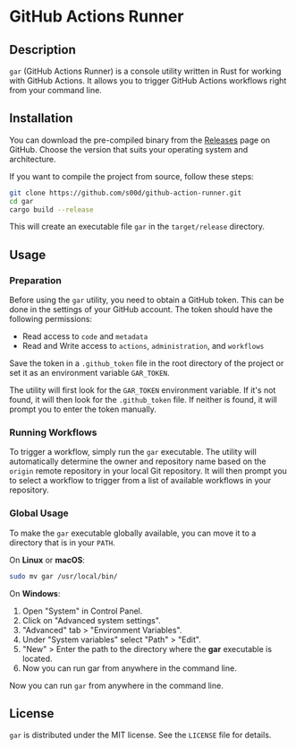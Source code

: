 # GitHub Actions Runner

## Description

`gar` (GitHub Actions Runner) is a console utility written in Rust for working with GitHub Actions. It allows you to trigger GitHub Actions workflows right from your command line.

## Installation

You can download the pre-compiled binary from the [Releases](https://github.com/s00d/gar/releases) page on GitHub. Choose the version that suits your operating system and architecture.

If you want to compile the project from source, follow these steps:

```bash
git clone https://github.com/s00d/github-action-runner.git
cd gar
cargo build --release
```

This will create an executable file `gar` in the `target/release` directory.

## Usage

### Preparation

Before using the `gar` utility, you need to obtain a GitHub token. This can be done in the settings of your GitHub account. The token should have the following permissions:

-  Read access to `code` and `metadata`
-  Read and Write access to `actions`, `administration`, and `workflows`

Save the token in a `.github_token` file in the root directory of the project or set it as an environment variable `GAR_TOKEN`.

The utility will first look for the `GAR_TOKEN` environment variable. If it's not found, it will then look for the `.github_token` file. If neither is found, it will prompt you to enter the token manually.

### Running Workflows

To trigger a workflow, simply run the `gar` executable. The utility will automatically determine the owner and repository name based on the `origin` remote repository in your local Git repository. It will then prompt you to select a workflow to trigger from a list of available workflows in your repository.

### Global Usage

To make the `gar` executable globally available, you can move it to a directory that is in your `PATH`.

On **Linux** or **macOS**:

```bash
sudo mv gar /usr/local/bin/
```

On **Windows**:

1. Open "System" in Control Panel.
2. Click on "Advanced system settings".
3. "Advanced" tab > "Environment Variables".
4. Under "System variables" select "Path" > "Edit".
5. "New" > Enter the path to the directory where the **gar** executable is located.
6. Now you can run gar from anywhere in the command line.



Now you can run `gar` from anywhere in the command line.

## License

`gar` is distributed under the MIT license. See the `LICENSE` file for details.